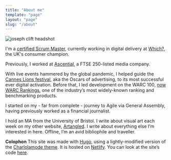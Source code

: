 ```yaml
---
title: "About me"
template: "page"
layout: "page"
slug: "/about"
---
```


![joseph clift headshot](/media/joseph-clift-headshot-2021.jpeg)

I'm a [certified Scrum Master](/media/josephclift_PSMI_certificate.pdf), currently working in digital delivery at [Which?](https://which.co.uk), the UK's consumer champion.

Previously, I worked at [Ascential](https://www.ascential.com/), a FTSE 250-listed media company.

With live events hammered by the global pandemic, I helped guide the [Cannes Lions festival](https://canneslions.com), aka the Oscars of advertising, to its most successful ever digital activation. Before that, I led development on the WARC 100, [now WARC Rankings](https://www.warc.com/rankings), one of the industry’s most widely-known ranking and benchmarking products.

I started on my - far from complete - journey to Agile via General Assembly, having previously worked as a financial journalist.

I hold an MA from the University of Bristol. I write about visual art each week on my other website, [Artangled](http://artangled.com). I write about everything else I’m interested in here. Offline, I’m an avid bibliophile and traveller.

**Colophon**
This site was made with [Hugo](https://gohugo.io/), using a lightly-modified version of the [Charlolamode theme](https://themes.gohugo.io/themes/hugo-theme-charlolamode/). It is hosted on [Netlify](https://www.netlify.com/). You can look at the site’s code [here](https://github.com/JMDKC/2023-personal-site).
